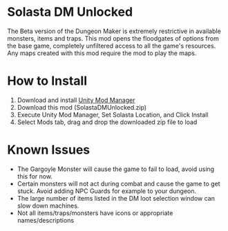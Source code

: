 # Solasta DM Unlocked

The Beta version of the Dungeon Maker is extremely restrictive in available monsters, items and traps. This mod opens the floodgates of options from the base game, completely unfiltered access to all the game's resources. Any maps created with this mod require the mod to play the maps.

# How to Install

1. Download and install [Unity Mod Manager](https://www.nexusmods.com/site/mods/21)
2. Download this mod (SolastaDMUnlocked.zip)
3. Execute Unity Mod Manager, Set Solasta Location, and Click Install
4. Select Mods tab, drag and drop the downloaded zip file to load

# Known Issues

* The Gargoyle Monster will cause the game to fail to load, avoid using this for now.
* Certain monsters will not act during combat and cause the game to get stuck. Avoid adding NPC Guards for example to your dungeon.
* The large number of items listed in the DM loot selection window can slow down machines.
* Not all items/traps/monsters have icons or appropriate names/descriptions
